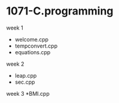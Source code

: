 # 1071-C.programming

week 1
* welcome.cpp
* tempconvert.cpp
* equations.cpp

week 2
* leap.cpp
* sec.cpp

week 3
*BMI.cpp
